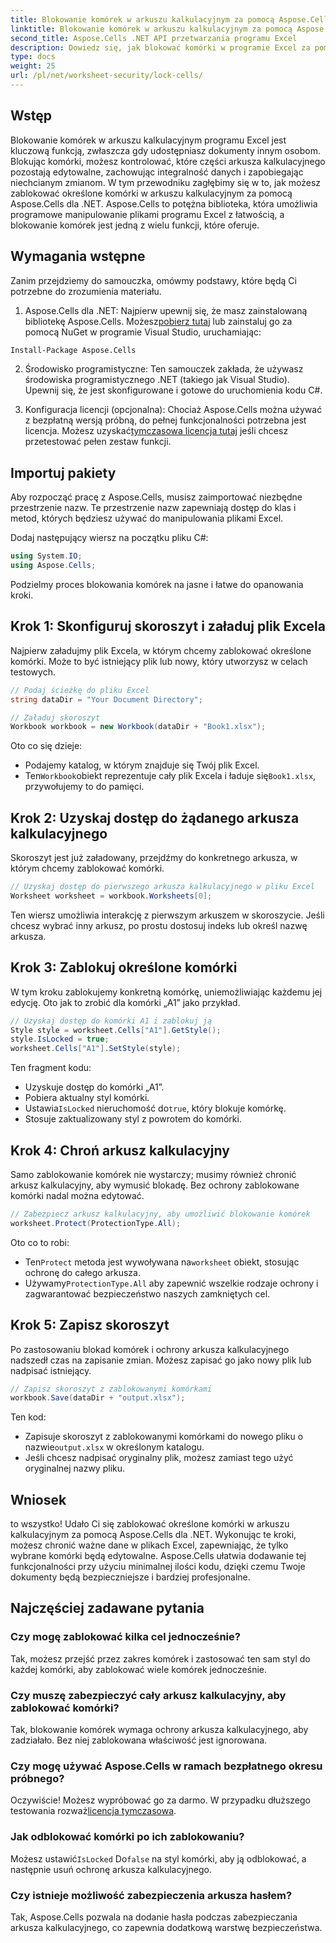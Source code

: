 ```yaml
---
title: Blokowanie komórek w arkuszu kalkulacyjnym za pomocą Aspose.Cells
linktitle: Blokowanie komórek w arkuszu kalkulacyjnym za pomocą Aspose.Cells
second_title: Aspose.Cells .NET API przetwarzania programu Excel
description: Dowiedz się, jak blokować komórki w programie Excel za pomocą Aspose.Cells dla .NET dzięki temu przewodnikowi krok po kroku. Chroń swoje dane dzięki szczegółowym przykładom kodu i łatwym instrukcjom.
type: docs
weight: 25
url: /pl/net/worksheet-security/lock-cells/
---
```

## Wstęp
Blokowanie komórek w arkuszu kalkulacyjnym programu Excel jest kluczową funkcją, zwłaszcza gdy udostępniasz dokumenty innym osobom. Blokując komórki, możesz kontrolować, które części arkusza kalkulacyjnego pozostają edytowalne, zachowując integralność danych i zapobiegając niechcianym zmianom. W tym przewodniku zagłębimy się w to, jak możesz zablokować określone komórki w arkuszu kalkulacyjnym za pomocą Aspose.Cells dla .NET. Aspose.Cells to potężna biblioteka, która umożliwia programowe manipulowanie plikami programu Excel z łatwością, a blokowanie komórek jest jedną z wielu funkcji, które oferuje.

## Wymagania wstępne

Zanim przejdziemy do samouczka, omówmy podstawy, które będą Ci potrzebne do zrozumienia materiału.

1.  Aspose.Cells dla .NET: Najpierw upewnij się, że masz zainstalowaną bibliotekę Aspose.Cells. Możesz[pobierz tutaj](https://releases.aspose.com/cells/net/) lub zainstaluj go za pomocą NuGet w programie Visual Studio, uruchamiając:

```bash
Install-Package Aspose.Cells
```

2. Środowisko programistyczne: Ten samouczek zakłada, że używasz środowiska programistycznego .NET (takiego jak Visual Studio). Upewnij się, że jest skonfigurowane i gotowe do uruchomienia kodu C#.

3.  Konfiguracja licencji (opcjonalna): Chociaż Aspose.Cells można używać z bezpłatną wersją próbną, do pełnej funkcjonalności potrzebna jest licencja. Możesz uzyskać[tymczasowa licencja tutaj](https://purchase.aspose.com/temporary-license/) jeśli chcesz przetestować pełen zestaw funkcji.


## Importuj pakiety

Aby rozpocząć pracę z Aspose.Cells, musisz zaimportować niezbędne przestrzenie nazw. Te przestrzenie nazw zapewniają dostęp do klas i metod, których będziesz używać do manipulowania plikami Excel.

Dodaj następujący wiersz na początku pliku C#:

```csharp
using System.IO;
using Aspose.Cells;
```

Podzielmy proces blokowania komórek na jasne i łatwe do opanowania kroki.

## Krok 1: Skonfiguruj skoroszyt i załaduj plik Excela

Najpierw załadujmy plik Excela, w którym chcemy zablokować określone komórki. Może to być istniejący plik lub nowy, który utworzysz w celach testowych.

```csharp
// Podaj ścieżkę do pliku Excel
string dataDir = "Your Document Directory";

// Załaduj skoroszyt
Workbook workbook = new Workbook(dataDir + "Book1.xlsx");
```

Oto co się dzieje:
- Podajemy katalog, w którym znajduje się Twój plik Excel.
-  Ten`Workbook`obiekt reprezentuje cały plik Excela i ładuje się`Book1.xlsx`, przywołujemy to do pamięci.

## Krok 2: Uzyskaj dostęp do żądanego arkusza kalkulacyjnego

Skoroszyt jest już załadowany, przejdźmy do konkretnego arkusza, w którym chcemy zablokować komórki.

```csharp
// Uzyskaj dostęp do pierwszego arkusza kalkulacyjnego w pliku Excel
Worksheet worksheet = workbook.Worksheets[0];
```

Ten wiersz umożliwia interakcję z pierwszym arkuszem w skoroszycie. Jeśli chcesz wybrać inny arkusz, po prostu dostosuj indeks lub określ nazwę arkusza.

## Krok 3: Zablokuj określone komórki

W tym kroku zablokujemy konkretną komórkę, uniemożliwiając każdemu jej edycję. Oto jak to zrobić dla komórki „A1” jako przykład.

```csharp
// Uzyskaj dostęp do komórki A1 i zablokuj ją
Style style = worksheet.Cells["A1"].GetStyle();
style.IsLocked = true;
worksheet.Cells["A1"].SetStyle(style);
```

Ten fragment kodu:
- Uzyskuje dostęp do komórki „A1”.
- Pobiera aktualny styl komórki.
-  Ustawia`IsLocked` nieruchomość do`true`, który blokuje komórkę.
- Stosuje zaktualizowany styl z powrotem do komórki.

## Krok 4: Chroń arkusz kalkulacyjny

Samo zablokowanie komórek nie wystarczy; musimy również chronić arkusz kalkulacyjny, aby wymusić blokadę. Bez ochrony zablokowane komórki nadal można edytować.

```csharp
// Zabezpiecz arkusz kalkulacyjny, aby umożliwić blokowanie komórek
worksheet.Protect(ProtectionType.All);
```

Oto co to robi:
-  Ten`Protect` metoda jest wywoływana na`worksheet` obiekt, stosując ochronę do całego arkusza.
-  Używamy`ProtectionType.All` aby zapewnić wszelkie rodzaje ochrony i zagwarantować bezpieczeństwo naszych zamkniętych cel.

## Krok 5: Zapisz skoroszyt

Po zastosowaniu blokad komórek i ochrony arkusza kalkulacyjnego nadszedł czas na zapisanie zmian. Możesz zapisać go jako nowy plik lub nadpisać istniejący.

```csharp
// Zapisz skoroszyt z zablokowanymi komórkami
workbook.Save(dataDir + "output.xlsx");
```

Ten kod:
-  Zapisuje skoroszyt z zablokowanymi komórkami do nowego pliku o nazwie`output.xlsx` w określonym katalogu.
- Jeśli chcesz nadpisać oryginalny plik, możesz zamiast tego użyć oryginalnej nazwy pliku.


## Wniosek

to wszystko! Udało Ci się zablokować określone komórki w arkuszu kalkulacyjnym za pomocą Aspose.Cells dla .NET. Wykonując te kroki, możesz chronić ważne dane w plikach Excel, zapewniając, że tylko wybrane komórki będą edytowalne. Aspose.Cells ułatwia dodawanie tej funkcjonalności przy użyciu minimalnej ilości kodu, dzięki czemu Twoje dokumenty będą bezpieczniejsze i bardziej profesjonalne.


## Najczęściej zadawane pytania

### Czy mogę zablokować kilka cel jednocześnie?
Tak, możesz przejść przez zakres komórek i zastosować ten sam styl do każdej komórki, aby zablokować wiele komórek jednocześnie.

### Czy muszę zabezpieczyć cały arkusz kalkulacyjny, aby zablokować komórki?
Tak, blokowanie komórek wymaga ochrony arkusza kalkulacyjnego, aby zadziałało. Bez niej zablokowana właściwość jest ignorowana.

### Czy mogę używać Aspose.Cells w ramach bezpłatnego okresu próbnego?
 Oczywiście! Możesz wypróbować go za darmo. W przypadku dłuższego testowania rozważ[licencja tymczasowa](https://purchase.aspose.com/temporary-license/).

### Jak odblokować komórki po ich zablokowaniu?
 Możesz ustawić`IsLocked` Do`false` na styl komórki, aby ją odblokować, a następnie usuń ochronę arkusza kalkulacyjnego.

### Czy istnieje możliwość zabezpieczenia arkusza hasłem?
Tak, Aspose.Cells pozwala na dodanie hasła podczas zabezpieczania arkusza kalkulacyjnego, co zapewnia dodatkową warstwę bezpieczeństwa.
